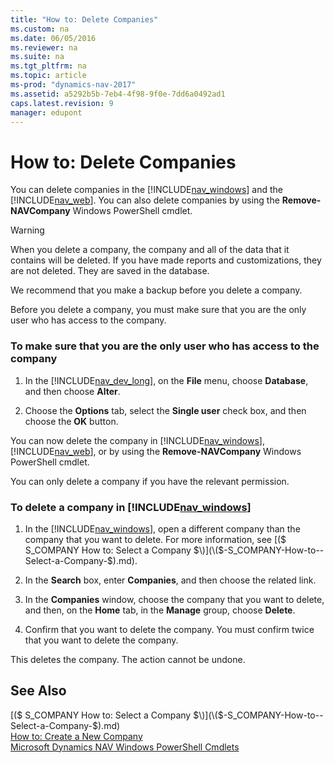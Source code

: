 ```yaml
---
title: "How to: Delete Companies"
ms.custom: na
ms.date: 06/05/2016
ms.reviewer: na
ms.suite: na
ms.tgt_pltfrm: na
ms.topic: article
ms-prod: "dynamics-nav-2017"
ms.assetid: a5292b5b-7eb4-4f98-9f0e-7dd6a0492ad1
caps.latest.revision: 9
manager: edupont
---
```

# How to: Delete Companies
You can delete companies in the [!INCLUDE[nav_windows](includes/nav_windows_md.md)] and the [!INCLUDE[nav_web](includes/nav_web_md.md)]. You can also delete companies by using the **Remove-NAVCompany** Windows PowerShell cmdlet.  
  
> [!WARNING]  
>  When you delete a company, the company and all of the data that it contains will be deleted. If you have made reports and customizations, they are not deleted. They are saved in the database.  
  
 We recommend that you make a backup before you delete a company.  
  
 Before you delete a company, you must make sure that you are the only user who has access to the company.  
  
### To make sure that you are the only user who has access to the company  
  
1.  In the [!INCLUDE[nav_dev_long](includes/nav_dev_long_md.md)], on the **File** menu, choose **Database**, and then choose **Alter**.  
  
2.  Choose the **Options** tab, select the **Single user** check box, and then choose the **OK** button.  
  
 You can now delete the company in [!INCLUDE[nav_windows](includes/nav_windows_md.md)], [!INCLUDE[nav_web](includes/nav_web_md.md)], or by using the **Remove-NAVCompany** Windows PowerShell cmdlet.  
  
 You can only delete a company if you have the relevant permission.  
  
### To delete a company in [!INCLUDE[nav_windows](includes/nav_windows_md.md)]  
  
1.  In the [!INCLUDE[nav_windows](includes/nav_windows_md.md)], open a different company than the company that you want to delete. For more information, see [\($ S\_COMPANY How to: Select a Company $\)](\($-S_COMPANY-How-to--Select-a-Company-$\).md).  
  
2.  In the **Search** box, enter **Companies**, and then choose the related link.  
  
3.  In the **Companies** window, choose the company that you want to delete, and then, on the **Home** tab, in the **Manage** group, choose **Delete**.  
  
4.  Confirm that you want to delete the company. You must confirm twice that you want to delete the company.  
  
 This deletes the company. The action cannot be undone.  
  
## See Also  
 [\($ S\_COMPANY How to: Select a Company $\)](\($-S_COMPANY-How-to--Select-a-Company-$\).md)   
 [How to: Create a New Company](How-to--Create-a-New-Company.md)   
 [Microsoft Dynamics NAV Windows PowerShell Cmdlets](Microsoft-Dynamics-NAV-Windows-PowerShell-Cmdlets.md)